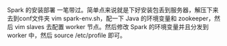 Spark 的安装部署
一笔带过。简单点来说就是下好安装包丢到服务器，解压下来去到conf文件夹 vim spark-env.sh，配一下 Java 的环境变量和 zookeeper，然后 vim slaves 去配置 worker 节点。然后修改 Spark 的环境变量并且分发到 worker 中，然后 source /etc/profile 即可。

